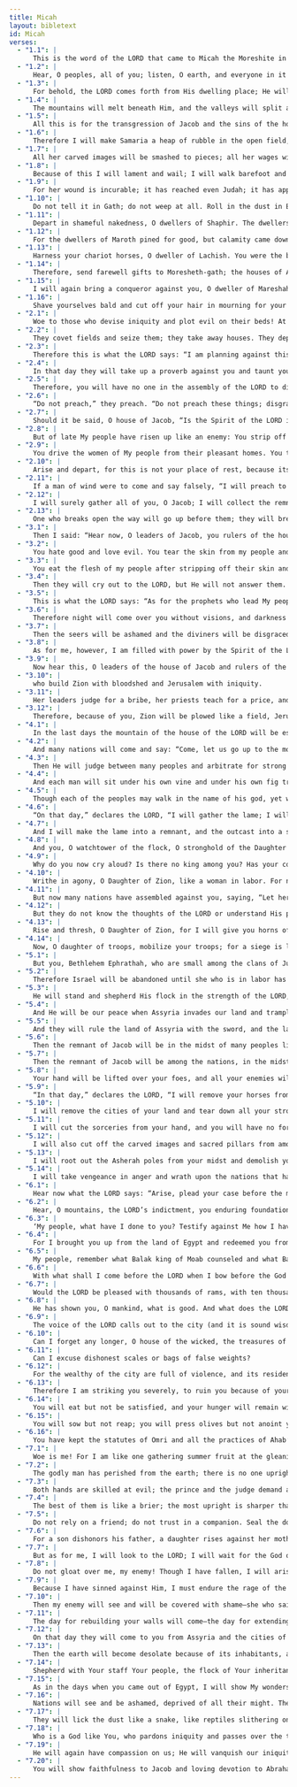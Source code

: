 ```yaml
---
title: Micah
layout: bibletext
id: Micah
verses:
  - "1.1": |
      This is the word of the LORD that came to Micah the Moreshite in the days of Jotham, Ahaz, and Hezekiah, kings of Judah—what he saw regarding Samaria and Jerusalem:
  - "1.2": |
      Hear, O peoples, all of you; listen, O earth, and everyone in it! May the Lord GOD bear witness against you, the Lord from His holy temple.
  - "1.3": |
      For behold, the LORD comes forth from His dwelling place; He will come down and tread on the high places of the earth.
  - "1.4": |
      The mountains will melt beneath Him, and the valleys will split apart, like wax before the fire, like water rushing down a slope.
  - "1.5": |
      All this is for the transgression of Jacob and the sins of the house of Israel. What is the transgression of Jacob? Is it not Samaria? And what is the high place of Judah? Is it not Jerusalem?
  - "1.6": |
      Therefore I will make Samaria a heap of rubble in the open field, a planting area for a vineyard. I will pour her stones into the valley and expose her foundations.
  - "1.7": |
      All her carved images will be smashed to pieces; all her wages will be burned in the fire, and I will destroy all her idols. Since she collected the wages of a prostitute, they will be used again on a prostitute.
  - "1.8": |
      Because of this I will lament and wail; I will walk barefoot and naked. I will howl like a jackal and mourn like an ostrich.
  - "1.9": |
      For her wound is incurable; it has reached even Judah; it has approached the gate of my people, as far as Jerusalem itself.
  - "1.10": |
      Do not tell it in Gath; do not weep at all. Roll in the dust in Beth-leaphrah.
  - "1.11": |
      Depart in shameful nakedness, O dwellers of Shaphir. The dwellers of Zaanan will not come out. Beth-ezel is in mourning; its support is taken from you.
  - "1.12": |
      For the dwellers of Maroth pined for good, but calamity came down from the LORD, even to the gate of Jerusalem.
  - "1.13": |
      Harness your chariot horses, O dweller of Lachish. You were the beginning of sin to the Daughter of Zion, for the transgressions of Israel were found in you.
  - "1.14": |
      Therefore, send farewell gifts to Moresheth-gath; the houses of Achzib will prove deceptive to the kings of Israel.
  - "1.15": |
      I will again bring a conqueror against you, O dweller of Mareshah. The glory of Israel will come to Adullam.
  - "1.16": |
      Shave yourselves bald and cut off your hair in mourning for your precious children; make yourselves as bald as an eagle, for they will go from you into exile.
  - "2.1": |
      Woe to those who devise iniquity and plot evil on their beds! At morning’s light they accomplish it because the power is in their hands.
  - "2.2": |
      They covet fields and seize them; they take away houses. They deprive a man of his home, a fellow man of his inheritance.
  - "2.3": |
      Therefore this is what the LORD says: “I am planning against this nation a disaster from which you cannot free your necks. Then you will not walk so proudly, for it will be a time of calamity.
  - "2.4": |
      In that day they will take up a proverb against you and taunt you with this bitter lamentation: ‘We are utterly ruined; He has changed the portion of my people! How He has removed it from me; He has allotted our fields to traitors!’”
  - "2.5": |
      Therefore, you will have no one in the assembly of the LORD to divide the land by lot.
  - "2.6": |
      “Do not preach,” they preach. “Do not preach these things; disgrace will not overtake us.”
  - "2.7": |
      Should it be said, O house of Jacob, “Is the Spirit of the LORD impatient? Are these the things He does?” Do not My words bring good to him who walks uprightly?
  - "2.8": |
      But of late My people have risen up like an enemy: You strip off the splendid robe from unsuspecting passersby like men returning from battle.
  - "2.9": |
      You drive the women of My people from their pleasant homes. You take away My blessing from their children forever.
  - "2.10": |
      Arise and depart, for this is not your place of rest, because its defilement brings destruction—a grievous destruction!
  - "2.11": |
      If a man of wind were to come and say falsely, “I will preach to you of wine and strong drink,” he would be just the preacher for this people!
  - "2.12": |
      I will surely gather all of you, O Jacob; I will collect the remnant of Israel. I will bring them together like sheep in a pen, like a flock in the midst of its pasture—a noisy throng.
  - "2.13": |
      One who breaks open the way will go up before them; they will break through the gate, and go out by it. Their King will pass through before them, the LORD as their leader.
  - "3.1": |
      Then I said: “Hear now, O leaders of Jacob, you rulers of the house of Israel. Should you not know justice?
  - "3.2": |
      You hate good and love evil. You tear the skin from my people and strip the flesh from their bones.
  - "3.3": |
      You eat the flesh of my people after stripping off their skin and breaking their bones. You chop them up like flesh for the cooking pot, like meat in a cauldron.”
  - "3.4": |
      Then they will cry out to the LORD, but He will not answer them. At that time He will hide His face from them because of the evil they have done.
  - "3.5": |
      This is what the LORD says: “As for the prophets who lead My people astray, who proclaim peace while they chew with their teeth, but declare war against one who puts nothing in their mouths:
  - "3.6": |
      Therefore night will come over you without visions, and darkness without divination. The sun will set on these prophets, and the daylight will turn black over them.
  - "3.7": |
      Then the seers will be ashamed and the diviners will be disgraced. They will all cover their mouths because there is no answer from God.”
  - "3.8": |
      As for me, however, I am filled with power by the Spirit of the LORD, with justice and courage, to declare to Jacob his transgression and to Israel his sin.
  - "3.9": |
      Now hear this, O leaders of the house of Jacob and rulers of the house of Israel, who despise justice and pervert all that is right,
  - "3.10": |
      who build Zion with bloodshed and Jerusalem with iniquity.
  - "3.11": |
      Her leaders judge for a bribe, her priests teach for a price, and her prophets practice divination for money. Yet they lean upon the LORD, saying, “Is not the LORD among us? No disaster can come upon us.”
  - "3.12": |
      Therefore, because of you, Zion will be plowed like a field, Jerusalem will become a heap of rubble, and the temple mount a wooded ridge.
  - "4.1": |
      In the last days the mountain of the house of the LORD will be established as the chief of the mountains; it will be raised above the hills, and the peoples will stream to it.
  - "4.2": |
      And many nations will come and say: “Come, let us go up to the mountain of the LORD, to the house of the God of Jacob. He will teach us His ways, so that we may walk in His paths.” For the law will go forth from Zion and the word of the LORD from Jerusalem.
  - "4.3": |
      Then He will judge between many peoples and arbitrate for strong nations far and wide. Then they will beat their swords into plowshares and their spears into pruning hooks. Nation will no longer take up the sword against nation, nor will they train anymore for war.
  - "4.4": |
      And each man will sit under his own vine and under his own fig tree, with no one to frighten him. For the mouth of the LORD of Hosts has spoken.
  - "4.5": |
      Though each of the peoples may walk in the name of his god, yet we will walk in the name of the LORD our God forever and ever.
  - "4.6": |
      “On that day,” declares the LORD, “I will gather the lame; I will assemble the outcast, even those whom I have afflicted.
  - "4.7": |
      And I will make the lame into a remnant, and the outcast into a strong nation. Then the LORD will rule over them in Mount Zion from that day and forever.
  - "4.8": |
      And you, O watchtower of the flock, O stronghold of the Daughter of Zion—the former dominion will be restored to you; sovereignty will come to the Daughter of Jerusalem.”
  - "4.9": |
      Why do you now cry aloud? Is there no king among you? Has your counselor perished so that anguish grips you like a woman in labor?
  - "4.10": |
      Writhe in agony, O Daughter of Zion, like a woman in labor. For now you will leave the city and camp in the open fields. You will go to Babylon; there you will be rescued; there the LORD will redeem you from the hand of your enemies!
  - "4.11": |
      But now many nations have assembled against you, saying, “Let her be defiled, and let us feast our eyes on Zion.”
  - "4.12": |
      But they do not know the thoughts of the LORD or understand His plan, for He has gathered them like sheaves to the threshing floor.
  - "4.13": |
      Rise and thresh, O Daughter of Zion, for I will give you horns of iron and hooves of bronze to break to pieces many peoples. Then you will devote their gain to the LORD, their wealth to the Lord of all the earth.
  - "4.14": |
      Now, O daughter of troops, mobilize your troops; for a siege is laid against us! With a rod they will strike the cheek of the judge of Israel.
  - "5.1": |
      But you, Bethlehem Ephrathah, who are small among the clans of Judah, out of you will come forth for Me One to be ruler over Israel, whose origins are of old, from the days of eternity.
  - "5.2": |
      Therefore Israel will be abandoned until she who is in labor has given birth; then the rest of His brothers will return to the children of Israel.
  - "5.3": |
      He will stand and shepherd His flock in the strength of the LORD, in the majestic name of the LORD His God. And they will dwell securely, for then His greatness will extend to the ends of the earth.
  - "5.4": |
      And He will be our peace when Assyria invades our land and tramples our citadels. We will raise against it seven shepherds, even eight leaders of men.
  - "5.5": |
      And they will rule the land of Assyria with the sword, and the land of Nimrod with the blade drawn. So He will deliver us when Assyria invades our land and marches into our borders.
  - "5.6": |
      Then the remnant of Jacob will be in the midst of many peoples like dew from the LORD, like showers on the grass, which do not wait for man or linger for mankind.
  - "5.7": |
      Then the remnant of Jacob will be among the nations, in the midst of many peoples, like a lion among the beasts of the forest, like a young lion among flocks of sheep, which tramples and tears as it passes through, with no one to rescue them.
  - "5.8": |
      Your hand will be lifted over your foes, and all your enemies will be cut off.
  - "5.9": |
      “In that day,” declares the LORD, “I will remove your horses from among you and wreck your chariots.
  - "5.10": |
      I will remove the cities of your land and tear down all your strongholds.
  - "5.11": |
      I will cut the sorceries from your hand, and you will have no fortune-tellers.
  - "5.12": |
      I will also cut off the carved images and sacred pillars from among you, so that you will no longer bow down to the work of your own hands.
  - "5.13": |
      I will root out the Asherah poles from your midst and demolish your cities.
  - "5.14": |
      I will take vengeance in anger and wrath upon the nations that have not obeyed Me.”
  - "6.1": |
      Hear now what the LORD says: “Arise, plead your case before the mountains, and let the hills hear your voice.
  - "6.2": |
      Hear, O mountains, the LORD’s indictment, you enduring foundations of the earth. For the LORD has a case against His people, and He will argue it against Israel:
  - "6.3": |
      ‘My people, what have I done to you? Testify against Me how I have wearied you!
  - "6.4": |
      For I brought you up from the land of Egypt and redeemed you from the house of slavery. I sent Moses before you, as well as Aaron and Miriam.
  - "6.5": |
      My people, remember what Balak king of Moab counseled and what Balaam son of Beor answered. Remember your journey from Shittim to Gilgal, so that you may acknowledge the righteousness of the LORD.’”
  - "6.6": |
      With what shall I come before the LORD when I bow before the God on high? Should I come to Him with burnt offerings, with year-old calves?
  - "6.7": |
      Would the LORD be pleased with thousands of rams, with ten thousand rivers of oil? Shall I present my firstborn for my transgression, the fruit of my body for the sin of my soul?
  - "6.8": |
      He has shown you, O mankind, what is good. And what does the LORD require of you but to act justly, to love mercy, and to walk humbly with your God?
  - "6.9": |
      The voice of the LORD calls out to the city (and it is sound wisdom to fear Your name): “Heed the rod and the One who ordained it.
  - "6.10": |
      Can I forget any longer, O house of the wicked, the treasures of wickedness and the short ephah, which is accursed?
  - "6.11": |
      Can I excuse dishonest scales or bags of false weights?
  - "6.12": |
      For the wealthy of the city are full of violence, and its residents speak lies; their tongues are deceitful in their mouths.
  - "6.13": |
      Therefore I am striking you severely, to ruin you because of your sins.
  - "6.14": |
      You will eat but not be satisfied, and your hunger will remain with you. What you acquire, you will not preserve; and what you save, I will give to the sword.
  - "6.15": |
      You will sow but not reap; you will press olives but not anoint yourselves with oil; you will tread grapes but not drink the wine.
  - "6.16": |
      You have kept the statutes of Omri and all the practices of Ahab’s house; you have followed their counsel. Therefore I will make you a desolation, and your inhabitants an object of contempt; you will bear the scorn of the nations.”
  - "7.1": |
      Woe is me! For I am like one gathering summer fruit at the gleaning of the vineyard; there is no cluster to eat, no early fig that I crave.
  - "7.2": |
      The godly man has perished from the earth; there is no one upright among men. They all lie in wait for blood; they hunt each other with a net.
  - "7.3": |
      Both hands are skilled at evil; the prince and the judge demand a bribe. When the powerful utters his evil desire, they all conspire together.
  - "7.4": |
      The best of them is like a brier; the most upright is sharper than a hedge of thorns. The day for your watchmen has come, the day of your visitation. Now is the time of their confusion.
  - "7.5": |
      Do not rely on a friend; do not trust in a companion. Seal the doors of your mouth from her who lies in your arms.
  - "7.6": |
      For a son dishonors his father, a daughter rises against her mother, and a daughter-in-law against her mother-in-law; a man’s enemies are the members of his own household.
  - "7.7": |
      But as for me, I will look to the LORD; I will wait for the God of my salvation. My God will hear me.
  - "7.8": |
      Do not gloat over me, my enemy! Though I have fallen, I will arise; though I sit in darkness, the LORD will be my light.
  - "7.9": |
      Because I have sinned against Him, I must endure the rage of the LORD, until He argues my case and executes justice for me. He will bring me into the light; I will see His righteousness.
  - "7.10": |
      Then my enemy will see and will be covered with shame—she who said to me, “Where is the LORD your God?” My eyes will see her; at that time she will be trampled like mud in the streets.
  - "7.11": |
      The day for rebuilding your walls will come—the day for extending your boundary.
  - "7.12": |
      On that day they will come to you from Assyria and the cities of Egypt, even from Egypt to the Euphrates, from sea to sea and mountain to mountain.
  - "7.13": |
      Then the earth will become desolate because of its inhabitants, as the fruit of their deeds.
  - "7.14": |
      Shepherd with Your staff Your people, the flock of Your inheritance. They live alone in a woodland, surrounded by pastures. Let them graze in Bashan and Gilead, as in the days of old.
  - "7.15": |
      As in the days when you came out of Egypt, I will show My wonders.
  - "7.16": |
      Nations will see and be ashamed, deprived of all their might. They will put their hands over their mouths, and their ears will become deaf.
  - "7.17": |
      They will lick the dust like a snake, like reptiles slithering on the ground. They will crawl from their holes in the presence of the LORD our God; they will tremble in fear of You.
  - "7.18": |
      Who is a God like You, who pardons iniquity and passes over the transgression of the remnant of His inheritance—who does not retain His anger forever, because He delights in loving devotion?
  - "7.19": |
      He will again have compassion on us; He will vanquish our iniquities. You will cast out all our sins into the depths of the sea.
  - "7.20": |
      You will show faithfulness to Jacob and loving devotion to Abraham, as You swore to our fathers from the days of old.
---
```

